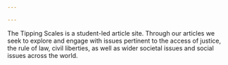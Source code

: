 ```yaml
---

---
```

The Tipping Scales is a student-led article site. Through our articles we seek to explore and engage with issues pertinent to the access of justice, the rule of law, civil liberties, as well as wider societal issues and social issues across the world.